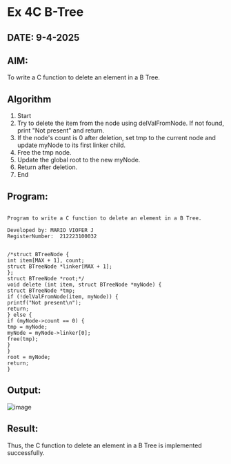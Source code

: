 # Ex 4C B-Tree
## DATE: 9-4-2025
## AIM:
To write a C function to delete an element in a B Tree.
## Algorithm
  
1. Start 
2. Try to delete the item from the node using delValFromNode. If not found, print "Not 
present" and return. 
3. If the node's count is 0 after deletion, set tmp to the current node and update myNode to its 
first linker child. 
4. Free the tmp node. 
5. Update the global root to the new myNode. 
6. Return after deletion. 
7. End

## Program:
```

Program to write a C function to delete an element in a B Tree.

Developed by: MARIO VIOFER J
RegisterNumber:  212223100032

 
/*struct BTreeNode { 
int item[MAX + 1], count; 
struct BTreeNode *linker[MAX + 1]; 
}; 
struct BTreeNode *root;*/ 
void delete (int item, struct BTreeNode *myNode) { 
struct BTreeNode *tmp; 
if (!delValFromNode(item, myNode)) { 
printf("Not present\n"); 
return; 
} else { 
if (myNode->count == 0) { 
tmp = myNode; 
myNode = myNode->linker[0]; 
free(tmp); 
} 
} 
root = myNode; 
return; 
} 

```

## Output:

![image](https://github.com/user-attachments/assets/8ad74c68-6bae-49a7-9946-4cd083d9a707)


## Result:
Thus, the C function to delete an element in a B Tree is implemented successfully.
